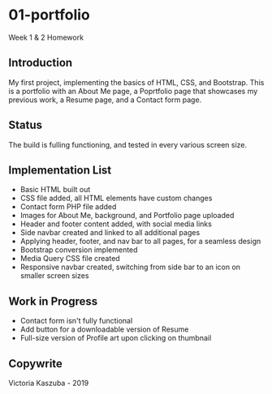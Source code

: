 # 01-portfolio
Week 1 & 2 Homework

## Introduction
My first project, implementing the basics of HTML, CSS, and Bootstrap.
This is a portfolio with an About Me page, a Poprtfolio page that showcases my previous work, a Resume page, and a Contact form page.

## Status
The build is fulling functioning, and tested in every various screen size.

## Implementation List
- Basic HTML built out
- CSS file added, all HTML elements have custom changes
- Contact form PHP file added
- Images for About Me, background, and Portfolio page uploaded
- Header and footer content added, with social media links
- Side navbar created and linked to all additional pages
- Applying header, footer, and nav bar to all pages, for a seamless design
- Bootstrap conversion implemented
- Media Query CSS file created
- Responsive navbar created, switching from side bar to an icon on smaller screen sizes

## Work in Progress
- Contact form isn't fully functional
- Add button for a downloadable version of Resume
- Full-size version of Profile art upon clicking on thumbnail

## Copywrite
Victoria Kaszuba - 2019
